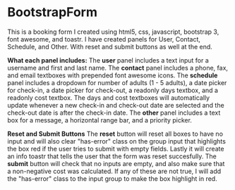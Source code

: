 # BootstrapForm
This is a booking form I created using html5, css, javascript, bootstrap 3, font awesome, and toastr. I have created panels for User, Contact, Schedule, and Other. With reset and submit buttons as well at the end. 

**What each panel includes:**
The **user** panel includes a text input for a username and first and last name. 
The **contact** panel includes a phone, fax, and email textboxes with prepended font awesome icons. 
The **schedule** panel includes a dropdown for number of adults (1 - 5 adults), a date picker for check-in, a date picker for check-out, a readonly days textbox, and a readonly cost textbox. The days and cost textboxes will automatically update whenever a new check-in and check-out date are selected and the check-out date is after the check-in date. 
The **other** panel includes a text box for a message, a horizontal range bar, and a priority picker. 

**Reset and Submit Buttons**
The **reset** button will reset all boxes to have no input and will also clear "has-error" class on the group input that highlights the box red if the user tries to submit with empty fields. Lastly it will create an info toastr that tells the user that the form was reset succesfully. 
The **submit** button will check that no inputs are empty, and also make sure that a non-negative cost was calculated. If any of these are not true, I will add the "has-error" class to the input group to make the box highlight in red.
